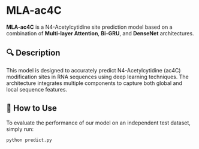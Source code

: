 # MLA-ac4C

**MLA-ac4C** is a N4-Acetylcytidine site prediction model based on a combination of **Multi-layer Attention**, **Bi-GRU**, and **DenseNet** architectures.

## 🔍 Description

This model is designed to accurately predict N4-Acetylcytidine (ac4C) modification sites in RNA sequences using deep learning techniques. The architecture integrates multiple components to capture both global and local sequence features.

## 🚀 How to Use

To evaluate the performance of our model on an independent test dataset, simply run:

```bash
python predict.py